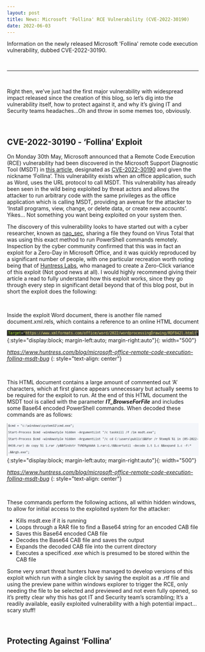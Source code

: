 ```yaml
---
layout: post
title: News: Microsoft 'Follina' RCE Vulnerability (CVE-2022-30190)
date: 2022-06-03
---
```


Information on the newly released Microsoft 'Follina' remote code execution vulnerability, dubbed CVE-2022-30190.

&nbsp;

---

&nbsp;

Right then, we’ve just had the first major vulnerability with widespread impact released since the creation of this blog, so let’s dig into the vulnerability itself, how to protect against it, and why it’s giving IT and Security teams headaches…Oh and throw in some memes too, obviously. 

&nbsp;
&nbsp;

## CVE-2022-30190 - ‘Follina’ Exploit

On Monday 30th May, Microsoft announced that a Remote Code Execution (RCE) vulnerability had been discovered in the Microsoft Support Diagnostic Tool (MSDT) in [this article](https://msrc.microsoft.com/update-guide/vulnerability/CVE-2022-30190), designated as [CVE-2022-30190](https://cve.mitre.org/cgi-bin/cvename.cgi?name=CVE-2022-30190) and given the nickname ‘Follina’. This vulnerability exists when an office application, such as Word, uses the URL protocol to call MSDT. This vulnerability has already been seen in the wild being exploited by threat actors and allows the attacker to run arbitrary code with the same privileges as the office application which is calling MSDT, providing an avenue for the attacker to ‘Install programs, view, change, or delete data, or create new accounts’. Yikes… Not something you want being exploited on your system then. 

The discovery of this vulnerability looks to have started out with a cyber researcher, known as [nao_sec](https://twitter.com/nao_sec), sharing a file they found on Virus Total that was using this exact method to run PowerShell commands remotely. Inspection by the cyber community confirmed that this was in fact an exploit for a Zero-Day in Microsoft Office, and it was quickly reproduced by a significant number of people, with one particular recreation worth noting being that of [Huntress Labs](https://www.huntress.com/blog/microsoft-office-remote-code-execution-follina-msdt-bug), who managed to create a Zero-Click variance of this exploit (Not good news at all). I would highly recommend giving their article a read to fully understand how this exploit works, since they go through every step in significant detail beyond that of this blog post, but in short the exploit does the following:

&nbsp;

Inside the exploit Word document, there is another file named document.xml.rels, which contains a reference to an online HTML document

![HTML Document Reference](https://github.com/LeeDorning/LeeDorning.github.io/blob/main/images/News_:_Microsoft_Follina_RCE_Vulnerability_CVE_-_2022_-_30190/TargetHtml.png?raw=true){:style="display:block; margin-left:auto; margin-right:auto"}{: width="500"}

*https://www.huntress.com/blog/microsoft-office-remote-code-execution-follina-msdt-bug*
{: style="text-align: center"}

&nbsp;

This HTML document contains a large amount of commented out ‘A’ characters, which at first glance appears unnecessary but actually seems to be required for the exploit to run. At the end of this HTML document the MSDT tool is called with the parameter ***IT_BrowseForFile*** and includes some Base64 encoded PowerShell commands. When decoded these commands are as follows:

![BASE64 Decoded PowerShell Commands](https://github.com/LeeDorning/LeeDorning.github.io/blob/main/images/News_:_Microsoft_Follina_RCE_Vulnerability_CVE_-_2022_-_30190/DecodedCommands.png?raw=true){:style="display:block; margin-left:auto; margin-right:auto"}{: width="500"}

*https://www.huntress.com/blog/microsoft-office-remote-code-execution-follina-msdt-bug*
{: style="text-align: center"}

&nbsp;

These commands perform the following actions, all within hidden windows, to allow for initial access to the exploited system for the attacker:

- Kills msdt.exe if it is running
- Loops through a RAR file to find a Base64 string for an encoded CAB file
- Saves this Base64 encoded CAB file
- Decodes the Base64 CAB file and saves the output
- Expands the decoded CAB file into the current directory
- Executes a specificed .exe which is presumed to be stored within the CAB file

Some very smart threat hunters have managed to develop versions of this exploit which run with a single click by saving the exploit as a .rtf file and using the preview pane within windows explorer to trigger the RCE, only needing the file to be selected and previewed and not even fully opened, so it’s pretty clear why this has got IT and Security team’s scrambling; It’s a readily available, easily exploited vulnerability with a high potential impact…scary stuff!

&nbsp;
&nbsp;

## Protecting Against ‘Follina’
